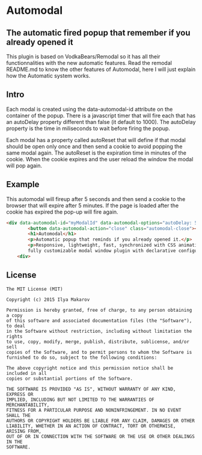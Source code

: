 # Automodal
## The automatic fired popup that remember if you already opened it

This plugin is based on VodkaBears/Remodal so it has all their functionnalities with the new automatic features.
Read the remodal README.md to know the other features of Automodal, here I will just explain how the Automatic system works.

## Intro

Each modal is created using the data-automodal-id attribute on the container of the popup. 
There is a javascript timer that will fire each that has an autoDelay property different than false (it default to 1000).
The autoDelay property is the time in miliseconds to wait before firing the popup.

Each modal has a property called autoReset that will define if that modal should be open only once and then send a cookie to avoid popping the same modal again. The autoReset is the expiration time in minutes of the cookie. When the cookie expires and the user reload the window the modal will pop again.

## Example

This automodal will fireup after 5 seconds and then send a cookie to the browser that will expire after 5 minutes.
If the page is loaded after the cookie has expired the pop-up will fire again.

```html
<div data-automodal-id="myModalId" data-automodal-options="autoDelay: 5000; autoReset: 5">
		<button data-automodal-action="close" class="automodal-close"></button>
		<h1>Automodal</h1>
		<p>Automatic popup that reminds if you already opened it.</p>
		<p>Responsive, lightweight, fast, synchronized with CSS animations, 
		fully customizable modal window plugin with declarative configuration and hash tracking.</p>
	<div>
```

## License

```
The MIT License (MIT)

Copyright (c) 2015 Ilya Makarov

Permission is hereby granted, free of charge, to any person obtaining a copy
of this software and associated documentation files (the "Software"), to deal
in the Software without restriction, including without limitation the rights
to use, copy, modify, merge, publish, distribute, sublicense, and/or sell
copies of the Software, and to permit persons to whom the Software is
furnished to do so, subject to the following conditions:

The above copyright notice and this permission notice shall be included in all
copies or substantial portions of the Software.

THE SOFTWARE IS PROVIDED "AS IS", WITHOUT WARRANTY OF ANY KIND, EXPRESS OR
IMPLIED, INCLUDING BUT NOT LIMITED TO THE WARRANTIES OF MERCHANTABILITY,
FITNESS FOR A PARTICULAR PURPOSE AND NONINFRINGEMENT. IN NO EVENT SHALL THE
AUTHORS OR COPYRIGHT HOLDERS BE LIABLE FOR ANY CLAIM, DAMAGES OR OTHER
LIABILITY, WHETHER IN AN ACTION OF CONTRACT, TORT OR OTHERWISE, ARISING FROM,
OUT OF OR IN CONNECTION WITH THE SOFTWARE OR THE USE OR OTHER DEALINGS IN THE
SOFTWARE.
```
